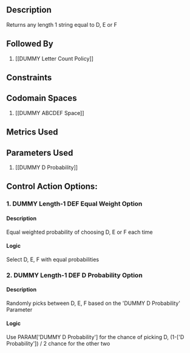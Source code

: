 ## Description

Returns any length 1 string equal to D, E or F
## Followed By
1. [[DUMMY Letter Count Policy]]

## Constraints
## Codomain Spaces
1. [[DUMMY ABCDEF Space]]

## Metrics Used

## Parameters Used
1. [[DUMMY D Probability]]

## Control Action Options:
### 1. DUMMY Length-1 DEF Equal Weight Option
#### Description
Equal weighted probability of choosing D, E or F each time
#### Logic
Select D, E, F with equal probabilities

### 2. DUMMY Length-1 DEF D Probability Option
#### Description
Randomly picks between D, E, F based on the 'DUMMY D Probability' Parameter
#### Logic
Use PARAM['DUMMY D Probability'] for the chance of picking D, (1-['D Probability']) / 2 chance for the other two

